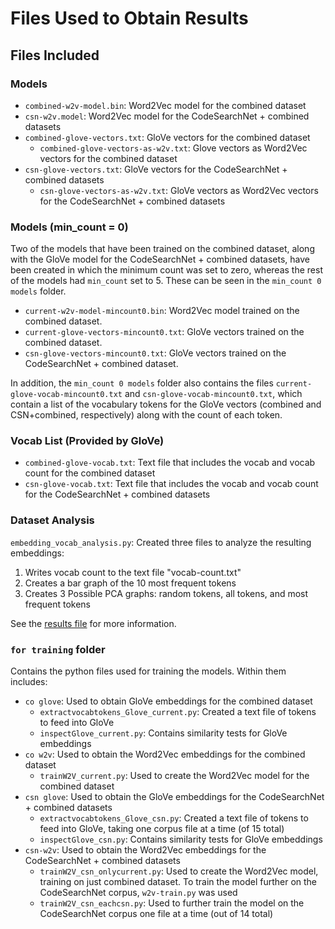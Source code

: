 # Files Used to Obtain Results
## Files Included
### Models
- `combined-w2v-model.bin`: Word2Vec model for the combined dataset
- `csn-w2v.model`: Word2Vec model for the CodeSearchNet + combined datasets
- `combined-glove-vectors.txt`: GloVe vectors for the combined dataset
  - `combined-glove-vectors-as-w2v.txt`: Glove vectors as Word2Vec vectors for the combined dataset
- `csn-glove-vectors.txt`: GloVe vectors for the CodeSearchNet + combined datasets
  - `csn-glove-vectors-as-w2v.txt`: GloVe vectors as Word2Vec vectors for the CodeSearchNet + combined datasets

### Models (min_count = 0)

Two of the models that have been trained on the combined dataset, along with the GloVe model for the CodeSearchNet + combined datasets, have been created in which the minimum count was set to zero, whereas the rest of the models had `min_count` set to 5. These can be seen in the `min_count 0 models` folder.
- `current-w2v-model-mincount0.bin`: Word2Vec model trained on the combined dataset.
- `current-glove-vectors-mincount0.txt`: GloVe vectors trained on the combined dataset.
- `csn-glove-vectors-mincount0.txt`: GloVe vectors trained on the CodeSearchNet + combined dataset.

In addition, the `min_count 0 models` folder also contains the files `current-glove-vocab-mincount0.txt` and `csn-glove-vocab-mincount0.txt`, which contain a list of the vocabulary tokens for the GloVe vectors (combined and CSN+combined, respectively) along with the count of each token.

### Vocab List (Provided by GloVe)
- `combined-glove-vocab.txt`: Text file that includes the vocab and vocab count for the combined dataset
- `csn-glove-vocab.txt`: Text file that includes the vocab and vocab count for the CodeSearchNet + combined datasets

### Dataset Analysis
`embedding_vocab_analysis.py`: Created three files to analyze the resulting embeddings:

1. Writes vocab count to the text file "vocab-count.txt"
2. Creates a bar graph of the 10 most frequent tokens
3. Creates 3 Possible PCA graphs: random tokens, all tokens, and most frequent tokens

See the [results file](https://github.com/Sairamvinay/Code-Generation-Classification-QA/tree/Embeddings/code-embeddings/results) for more information.

### `for training` folder
Contains the python files used for training the models. Within them includes:
- `co glove`: Used to obtain GloVe embeddings for the combined dataset
  - `extractvocabtokens_Glove_current.py`: Created a text file of tokens to feed into GloVe
  - `inspectGlove_current.py`: Contains similarity tests for GloVe embeddings
- `co w2v`: Used to obtain the Word2Vec embeddings for the combined dataset
  - `trainW2V_current.py`: Used to create the Word2Vec model for the combined dataset
- `csn glove`: Used to obtain the GloVe embeddings for the CodeSearchNet + combined datasets
  - `extractvocabtokens_Glove_csn.py`: Created a text file of tokens to feed into GloVe, taking one corpus file at a time (of 15 total)
  - `inspectGlove_csn.py`: Contains similarity tests for GloVe embeddings
- `csn-w2v`: Used to obtain the Word2Vec embeddings for the CodeSearchNet + combined datasets
  - `trainW2V_csn_onlycurrent.py`: Used to create the Word2Vec model, training on just combined dataset. To train the model further on the CodeSearchNet corpus, `w2v-train.py` was used
  - `trainW2V_csn_eachcsn.py`: Used to further train the model on the CodeSearchNet corpus one file at a time (out of 14 total)
